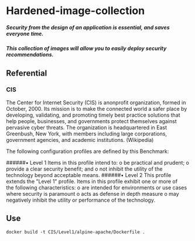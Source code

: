 # Hardened-image-collection

##### Security from the design of an application is essential, and saves everyone time.

##### This collection of images will allow you to easily deploy security recommendations.

## Referential
### CIS
The Center for Internet Security (CIS) is anonprofit organization, formed in October, 2000. Its mission is to make the connected world a safer place by developing, validating, and promoting timely best practice solutions that help people, businesses, and governments protect themselves against pervasive cyber threats. The organization is headquartered in East Greenbush, New York, with members including large corporations, government agencies, and academic institutions. (Wikipedia)

The	following	configuration	profiles	are	defined	by	this	Benchmark:

######• Level	1
Items	in	this	profile	intend	to:
  o be	practical	and	prudent;
  o provide	a	clear	security	benefit;	and
  o not	inhibit	the	utility	of	the	technology	beyond	acceptable	means.
######• Level	2
This	profile	extends	the	"Level	1"	profile.	Items	in	this	profile	exhibit	one	or	more	of	
the	following	characteristics:
  o are	intended	for	environments	or	use	cases	where	security	is	paramount
  o acts	as	defense	in	depth	measure
  o may	negatively	inhibit	the	utility	or	performance	of	the	technology.

## Use

``` 
docker build -t CIS/Level1/alpine-apache/Dockerfile .
```
